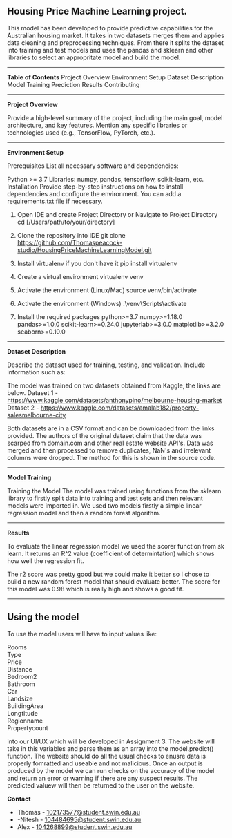 **Housing Price Machine Learning project.**
------------------------------------------------------------------------------------------------------------------------------------------------------------------------------------------------------------------------------------------------------------
This model has been developed to provide predictive capabilities for the Australian housing market. It takes in two datasets merges them and applies data cleaning and preprocessing techniques. 
From there it splits the dataset into training and test models and uses the pandas and sklearn and other libraries to select an appropritate model and build the model.

------------------------------------------------------------------------------------------------------------------------------------------------------------------------------------------------------------------------------------------------------------
**Table of Contents**
Project Overview
Environment Setup
Dataset Description
Model Training
Prediction
Results
Contributing

------------------------------------------------------------------------------------------------------------------------------------------------------------------------------------------------------------------------------------------------------------
**Project Overview**

Provide a high-level summary of the project, including the main goal, model architecture, and key features. Mention any specific libraries or technologies used (e.g., TensorFlow, PyTorch, etc.).

------------------------------------------------------------------------------------------------------------------------------------------------------------------------------------------------------------------------------------------------------------
**Environment Setup**

Prerequisites
List all necessary software and dependencies:

Python >= 3.7
Libraries: numpy, pandas, tensorflow, scikit-learn, etc.
Installation
Provide step-by-step instructions on how to install dependencies and configure the environment. You can add a requirements.txt file if necessary.


1. Open IDE and create Project Directory or Navigate to Project Directory
cd [/Users/path/to/your/directory]

2. Clone the repository into IDE
git clone https://github.com/Thomaspeacock-studio/HousingPriceMachineLearningModel.git

3. Install virtualenv if you don't have it
pip install virtualenv

4. Create a virtual environment
virtualenv venv

5. Activate the environment (Linux/Mac)
source venv/bin/activate

6. Activate the environment (Windows)
.\venv\Scripts\activate

7. Install the required packages
python>=3.7
numpy>=1.18.0
pandas>=1.0.0
scikit-learn>=0.24.0
jupyterlab>=3.0.0
matplotlib>=3.2.0
seaborn>=0.10.0



------------------------------------------------------------------------------------------------------------------------------------------------------------------------------------------------------------------------------------------------------------
**Dataset Description**

Describe the dataset used for training, testing, and validation. Include information such as:

The model was trained on two datasets obtained from Kaggle, the links are below. 
Dataset 1 - https://www.kaggle.com/datasets/anthonypino/melbourne-housing-market
Dataset 2 - https://www.kaggle.com/datasets/amalab182/property-salesmelbourne-city

Both datasets are in a CSV format and can be downloaded from the links provided. The authors of the original dataset claim that the data was scarped from domain.com and other real estate website API's. 
Data was merged and then processed to remove duplicates, NaN's and irrelevant columns were dropped. The method for this is shown in the source code.

------------------------------------------------------------------------------------------------------------------------------------------------------------------------------------------------------------------------------------------------------------
**Model Training**

Training the Model
The model was trained using functions from the sklearn library to firstly split data into training and test sets and then relevant models were imported in. We used two models firstly a simple linear regression model and then a random forest algorithm. 

------------------------------------------------------------------------------------------------------------------------------------------------------------------------------------------------------------------------------------------------------------
**Results**

To evaluate the linear regression model we used the scorer function from sk learn. It returns an R^2 value (coefficient of determintation) which shows how well the regression fit. 

The r2 score was pretty good but we could make it better so I chose to build a new random forest model that should evaluate better. The score for this model was 0.98 which is really high and shows a good fit. 


------------------------------------------------------------------------------------------------------------------------------------------------------------------------------------------------------------------------------------------------------------
Using the model
------------------------------------------------------------------------------------------------------------------------
To use the model users will have to input values like:

Rooms                
Type                 
Price             
Distance             
Bedroom2          
Bathroom          
Car               
Landsize         
BuildingArea     
Longtitude        
Regionname           
Propertycount     

into our UI/UX which will be developed in Assignment 3. The website will take in this variables and parse them as an array into the model.predict() function. The website should do all the usual checks to enusre data is properly fomratted and useable and not malicious. Once an output is produced by the model we can run checks on the accuracy of the model and return an error or warning if there are any suspect results. The predicted valuew will then be returned to the user on the website.  


**Contact**
- Thomas - 102173577@student.swin.edu.au
- -Nitesh - 104484695@student.swin.edu.au
- Alex - 104268899@student.swin.edu.au
